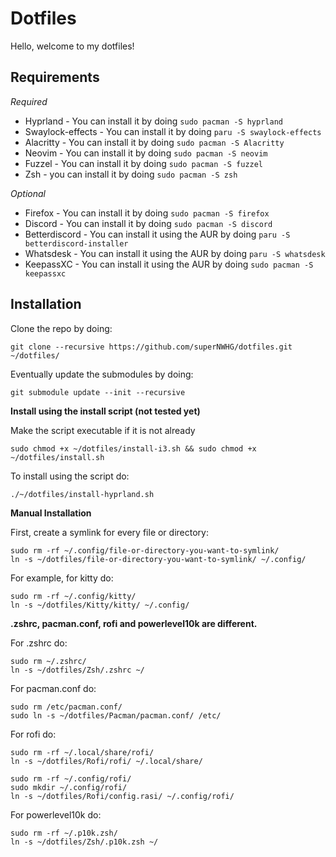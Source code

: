 # Dotfiles

Hello, welcome to my dotfiles!

## **Requirements**

_Required_

- Hyprland -
  You can install it by doing `sudo pacman -S hyprland`
- Swaylock-effects -
  You can install it by doing `paru -S swaylock-effects`
- Alacritty -
  You can install it by doing `sudo pacman -S Alacritty`
- Neovim -
  You can install it by doing `sudo pacman -S neovim`
- Fuzzel -
  You can install it by doing `sudo pacman -S fuzzel`
- Zsh -
  you can install it by doing `sudo pacman -S zsh`

_Optional_

- Firefox -
  You can install it by doing `sudo pacman -S firefox`
- Discord -
  You can install it by doing `sudo pacman -S discord`
- Betterdiscord -
  You can install it using the AUR by doing `paru -S betterdiscord-installer`
- Whatsdesk -
  You can install it using the AUR by doing `paru -S whatsdesk`
- KeepassXC -
  You can install it using the AUR by doing `sudo pacman -S keepassxc`

## **Installation**

Clone the repo by doing:

```shell
git clone --recursive https://github.com/superNWHG/dotfiles.git ~/dotfiles/
```

Eventually update the submodules by doing:

```shell
git submodule update --init --recursive
```

**Install using the install script (not tested yet)**

Make the script executable if it is not already

```shell
sudo chmod +x ~/dotfiles/install-i3.sh && sudo chmod +x ~/dotfiles/install.sh
```

To install using the script do:

```shell
./~/dotfiles/install-hyprland.sh
```

**Manual Installation**

First, create a symlink for every file or directory:

```shell
sudo rm -rf ~/.config/file-or-directory-you-want-to-symlink/
ln -s ~/dotfiles/file-or-directory-you-want-to-symlink/ ~/.config/
```

For example, for kitty do:

```shell
sudo rm -rf ~/.config/kitty/
ln -s ~/dotfiles/Kitty/kitty/ ~/.config/
```

**.zshrc, pacman.conf, rofi and powerlevel10k are different.**

For .zshrc do:

```shell
sudo rm ~/.zshrc/
ln -s ~/dotfiles/Zsh/.zshrc ~/
```

For pacman.conf do:

```shell
sudo rm /etc/pacman.conf/
sudo ln -s ~/dotfiles/Pacman/pacman.conf/ /etc/
```

For rofi do:

```shell
sudo rm -rf ~/.local/share/rofi/
ln -s ~/dotfiles/Rofi/rofi/ ~/.local/share/

sudo rm -rf ~/.config/rofi/
sudo mkdir ~/.config/rofi/
ln -s ~/dotfiles/Rofi/config.rasi/ ~/.config/rofi/
```

For powerlevel10k do:

```shell
sudo rm -rf ~/.p10k.zsh/
ln -s ~/dotfiles/Zsh/.p10k.zsh ~/
```
